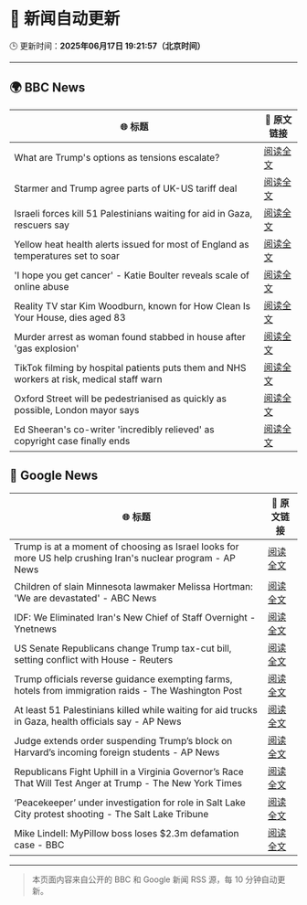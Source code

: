 # 🧠 新闻自动更新

🕒 更新时间：**2025年06月17日 19:21:57（北京时间）**

---

## 🌍 BBC News

| 🌐 标题 | 🔗 原文链接 |
|--------|-------------|
| What are Trump's options as tensions escalate? | [阅读全文](https://www.bbc.com/news/articles/cx23e4pzjg3o) |
| Starmer and Trump agree parts of UK-US tariff deal | [阅读全文](https://www.bbc.com/news/articles/cy8gxp7dvepo) |
| Israeli forces kill 51 Palestinians waiting for aid in Gaza, rescuers say | [阅读全文](https://www.bbc.com/news/articles/c74zj9kv2xjo) |
| Yellow heat health alerts issued for most of England as temperatures set to soar | [阅读全文](https://www.bbc.com/news/articles/ce3n8kgdj50o) |
| 'I hope you get cancer' - Katie Boulter reveals scale of online abuse | [阅读全文](https://www.bbc.com/sport/tennis/articles/cj42rvdk2k4o) |
| Reality TV star Kim Woodburn, known for How Clean Is Your House, dies aged 83 | [阅读全文](https://www.bbc.com/news/articles/cd783228vvro) |
| Murder arrest as woman found stabbed in house after 'gas explosion' | [阅读全文](https://www.bbc.com/news/articles/c873ge528eno) |
| TikTok filming by hospital patients puts them and NHS workers at risk, medical staff warn | [阅读全文](https://www.bbc.com/news/articles/crk6mml5pemo) |
| Oxford Street will be pedestrianised as quickly as possible, London mayor says | [阅读全文](https://www.bbc.com/news/articles/cy5e555g5qro) |
| Ed Sheeran's co-writer 'incredibly relieved' as copyright case finally ends | [阅读全文](https://www.bbc.com/news/articles/cgmw7zlvl4eo) |

## 📰 Google News

| 🌐 标题 | 🔗 原文链接 |
|--------|-------------|
| Trump is at a moment of choosing as Israel looks for more US help crushing Iran's nuclear program - AP News | [阅读全文](https://news.google.com/rss/articles/CBMikgFBVV95cUxNdnY0OUI3bkUwRFRvTVBIT1RmTUx4enFZby1SYTdyazl5SWtfUEJnYWFHemN6dmRnNXVSY3N2SUhueEdvSU5WbjZjX0NKay13ckRpc1g2aGt4WC1nancyaHBBVUllY0J5YXNlUXZEYTJfWVNiZ1NWeGRaeWRuNkJQa3NNdHNXbHM3bktQNjQxOWNCUQ?oc=5) |
| Children of slain Minnesota lawmaker Melissa Hortman: 'We are devastated' - ABC News | [阅读全文](https://news.google.com/rss/articles/CBMiqAFBVV95cUxOQU9jMGZxZ2ZWbV9jOWlaS2RVYzNHQVpIYktXT05RcnNsTERWdG53U1BqdWM1Mi02c2h1ZUlJOE9YTlhYMnQ4cFFsQUc2RnhvSVIzeGV4WWZHUmZkR2ZOT1J5TVJHbzhWeW1fVzIzeWNDbGkxWGpRVWREaFdOa0VkY1V5MURQUkt2VDRQaVlnTV9SeXdfU2RKbzE4aGdsblBtTU9RX1Q4b3XSAa4BQVVfeXFMTTRTT2lKV2xFdkdGcVJSQ2tocGZRTmt5cEg3YU5HOWZzbGhjVFVBSU44MXdETGJQbFVLRE1XbUxBekk5VnhmZjB5ZG1fdjBNck9PdWxqWG9Db05SV3doVlBXczI5QlZheXU2RnlTbzF1aW9QaGotMEdMbTV3OWRlU0VsLVhfQ3N1MWNVdVdUcDRydE1xQl9Pck55OG1Lay16V2plZ3ZxNE1HZkYtWjln?oc=5) |
| IDF: We Eliminated Iran's New Chief of Staff Overnight - Ynetnews | [阅读全文](https://news.google.com/rss/articles/CBMiVEFVX3lxTE1DM21TRXZqRjI2LXhkRDZaNHZ5N2ZKVjFmNE5JclliUHJYTmdzVlBkTW0zX0UwMDF4SkhDa3RLck1BZF9QalJCdnRiUFdKQzZUZEZMSA?oc=5) |
| US Senate Republicans change Trump tax-cut bill, setting conflict with House - Reuters | [阅读全文](https://news.google.com/rss/articles/CBMiuAFBVV95cUxQQzN2OWh3M2htR2dubjBFRmJvbHVDRUlFcE45VTRjVXN3UmtRSzFSWF9lMkhuYmVRd3lvb2d4Q1BCek1UZzVOQWJjWlZzN19tSklBS3pPSS1hbV9nbEprSWpsUUFvTlJtUEoxWFBqS2RYSzRKTXozbGkwMkpyRTZ6OXFpMEZDbzVkTE14blFRM2F6TGZqS1ZXbjFPR053ZGo1ZWlnb3RoNDVrY3B6OWdvcmp5OGlQekNR?oc=5) |
| Trump officials reverse guidance exempting farms, hotels from immigration raids - The Washington Post | [阅读全文](https://news.google.com/rss/articles/CBMilgFBVV95cUxNZlp0ZWV4aW1wcVZacWxQdjN6VGZaMjZWVDJPcHZZLUdzZjFBRnR5NlNoSk00V0xVVjdqdTV4YW5LYlBNNzlnazhGR0taWU5fY2NvblJ5NlRVem0yek5MTHlIdHN3YTRwbm02TFRFNUZpXzQwODdiaUU4SUcyZmRqYVhZLXEzdzN6ODdnN0RndDV0YmlhX1E?oc=5) |
| At least 51 Palestinians killed while waiting for aid trucks in Gaza, health officials say - AP News | [阅读全文](https://news.google.com/rss/articles/CBMitAFBVV95cUxPMTRUd1M3RHcydU9sYnVlSkNmSHlrdWF1Y0hBMzljczVBMEt5bGI5Vy1yLWFQeG01VWxNUU5GTGlkR3ByOGhPRXNlR2Vxc0FPOWxxMHdidTUyMkI5RV9jTzFvQklGRXpFeWlEeVJGRC11bVJCTS1UUmFVR1FQUGJ3SGI1enVLUk1DQTY0Q3RoUTdmSG9BR0RiWEY2YjZIRGpGcjJkUWxKRGhkdldRRE82WUFHWUs?oc=5) |
| Judge extends order suspending Trump’s block on Harvard’s incoming foreign students - AP News | [阅读全文](https://news.google.com/rss/articles/CBMinAFBVV95cUxQc2ZmcmJuLVBMR01WY0MtNC10WGRDYVJlZTF0VGhXMjJXbUNjTWZaWEtHTVFETE4tSXVyQU9qQU9BbjJDeWJxTmRKb2NiNllUd2RKZlY1bTgzWFdjX0x5U3dsMHRqaVZsYXF6aDd5QS1zUGYwVF9oUlI4YTBlTDg4NElpVG0xX3hzMmlFdkFsS21qU1RNLVlnd3dzLU4?oc=5) |
| Republicans Fight Uphill in a Virginia Governor’s Race That Will Test Anger at Trump - The New York Times | [阅读全文](https://news.google.com/rss/articles/CBMiowFBVV95cUxPMTJNa1dDNXBQYndkS0J0ZURGWXNDdjRjMzJRUU9qb3QtT01WM3BRU1dTN2xCOXZRcFJycmxnd0lSNDVSYlo1TVVIbGV5ajU3RXhJcW5vZmwweGswa2s0WnVtLUphS3NPN3lYNkZURXc1UXhGc2h0V2JzbzItVUpUcGVLLUxNaVRYNVdfNEhfakFSVUVfN3hrOFV4NXFvc3d5NkxB?oc=5) |
| ‘Peacekeeper’ under investigation for role in Salt Lake City protest shooting - The Salt Lake Tribune | [阅读全文](https://news.google.com/rss/articles/CBMie0FVX3lxTE5HSXhOdlhVd3A5dThKRE5rdVBjV0w1VHI1b1ZyMUVyZlFocGg0ellCSG1yMF9adDhQQlZ2Y1czUUhFMWF1QnNsWTJIaDZkNEt4X180SEFyN3E1X1dQTEFTS0VsR1dLSlkwLUhYc1NiQXJMX3FDZjVvLW1Xbw?oc=5) |
| Mike Lindell: MyPillow boss loses $2.3m defamation case - BBC | [阅读全文](https://news.google.com/rss/articles/CBMiWkFVX3lxTFAxQ1FaaDUxcDhhTmFVQjVwWkNDOW9XTTRnNkl3ZW5KLXJKT0VuWU5YQlU0Z3ZyaThuNVFYNWRmc2pkTUtiYjZRNzJoa3Rpa2ZKc0FHck5pR3BaQdIBX0FVX3lxTFBRQ3g4bkYtNXdGTTJqWFpPbXYzVnkyUmtlUWJwa1hIUWczXy1LbWJIb3dxNWtnV0ZpTkRENnVMbGppQ3RXZWZEZUo2M0prVVZGamUySWhRTDg5NzZ5MlQ0?oc=5) |

---
> 本页面内容来自公开的 BBC 和 Google 新闻 RSS 源，每 10 分钟自动更新。